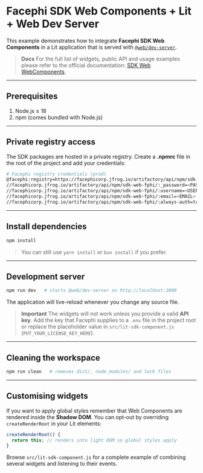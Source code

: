 # Facephi SDK Web Components + Lit + Web Dev Server

This example demonstrates how to integrate **Facephi SDK Web Components** in a Lit application that is served with [`@web/dev-server`](https://modern-web.dev/docs/dev-server/overview/).

> **Docs**
> For the full list of widgets, public API and usage examples please refer to the official documentation: [SDK Web WebComponents](https://docs.identity-platform.io/docs/SDK_Web/Web_Components/).

---

## Prerequisites

1. Node.js ≥ 18
2. npm (comes bundled with Node.js)

---

## Private registry access

The SDK packages are hosted in a private registry. Create a **.npmrc** file in the root of the project and add your credentials:

```bash
# Facephi registry credentials (prod)
@facephi:registry=https://facephicorp.jfrog.io/artifactory/api/npm/sdk-web-fphi/
//facephicorp.jfrog.io/artifactory/api/npm/sdk-web-fphi/:_password=<PASSWORD>
//facephicorp.jfrog.io/artifactory/api/npm/sdk-web-fphi/:username=<USERNAME>
//facephicorp.jfrog.io/artifactory/api/npm/sdk-web-fphi/:email=<EMAIL>
//facephicorp.jfrog.io/artifactory/api/npm/sdk-web-fphi/:always-auth=true
```

---

## Install dependencies

```bash
npm install
```

> You can still use `yarn install` or `bun install` if you prefer.

---

## Development server

```bash
npm run dev   # starts @web/dev-server on http://localhost:3000
```

The application will live-reload whenever you change any source file.

> **Important**
> The widgets will not work unless you provide a valid **API key**. Add the key that Facephi supplies to a `.env` file in the project root or replace the placeholder value in `src/lit-sdk-component.js` (`PUT_YOUR_LICENSE_KEY_HERE`).

---

## Cleaning the workspace

```bash
npm run clean   # removes dist/, node_modules/ and lock files
```

---

## Customising widgets

If you want to apply global styles remember that Web Components are rendered inside the **Shadow DOM**. You can opt-out by overriding `createRenderRoot` in your Lit elements:

```js
createRenderRoot() {
  return this; // renders into light DOM so global styles apply
}
```

Browse `src/lit-sdk-component.js` for a complete example of combining several widgets and listening to their events.
